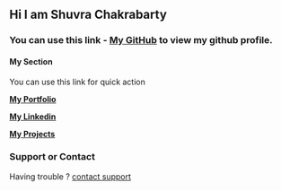 ## Hi I am Shuvra Chakrabarty 

### You can use this link -  [My GitHub](https://https://github.com/shuvra-matrix) to view my github profile.


#### My Section 

You can use this link for quick action

**[My Portfolio](https://shuvra.tech)**

**[My Linkedin](https://www.linkedin.com/in/shuvra-chakrabarty-88a373217)**

**[My Projects](https://github.com/shuvra-matrix?tab=repositories)**


### Support or Contact

Having trouble ?  [contact support](https://shuvra.tech/contact/) 

